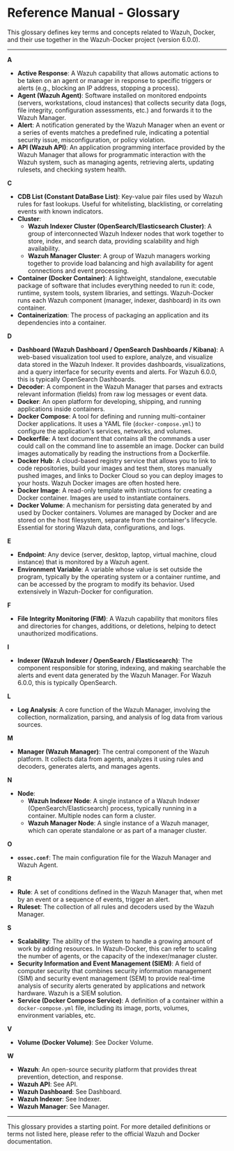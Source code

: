 # Reference Manual - Glossary

This glossary defines key terms and concepts related to Wazuh, Docker, and their use together in the Wazuh-Docker project (version 6.0.0).

---

**A**

-   **Active Response**: A Wazuh capability that allows automatic actions to be taken on an agent or manager in response to specific triggers or alerts (e.g., blocking an IP address, stopping a process).
-   **Agent (Wazuh Agent)**: Software installed on monitored endpoints (servers, workstations, cloud instances) that collects security data (logs, file integrity, configuration assessments, etc.) and forwards it to the Wazuh Manager.
-   **Alert**: A notification generated by the Wazuh Manager when an event or a series of events matches a predefined rule, indicating a potential security issue, misconfiguration, or policy violation.
-   **API (Wazuh API)**: An application programming interface provided by the Wazuh Manager that allows for programmatic interaction with the Wazuh system, such as managing agents, retrieving alerts, updating rulesets, and checking system health.

**C**

-   **CDB List (Constant DataBase List)**: Key-value pair files used by Wazuh rules for fast lookups. Useful for whitelisting, blacklisting, or correlating events with known indicators.
-   **Cluster**:
    -   **Wazuh Indexer Cluster (OpenSearch/Elasticsearch Cluster)**: A group of interconnected Wazuh Indexer nodes that work together to store, index, and search data, providing scalability and high availability.
    -   **Wazuh Manager Cluster**: A group of Wazuh managers working together to provide load balancing and high availability for agent connections and event processing.
-   **Container (Docker Container)**: A lightweight, standalone, executable package of software that includes everything needed to run it: code, runtime, system tools, system libraries, and settings. Wazuh-Docker runs each Wazuh component (manager, indexer, dashboard) in its own container.
-   **Containerization**: The process of packaging an application and its dependencies into a container.

**D**

-   **Dashboard (Wazuh Dashboard / OpenSearch Dashboards / Kibana)**: A web-based visualization tool used to explore, analyze, and visualize data stored in the Wazuh Indexer. It provides dashboards, visualizations, and a query interface for security events and alerts. For Wazuh 6.0.0, this is typically OpenSearch Dashboards.
-   **Decoder**: A component in the Wazuh Manager that parses and extracts relevant information (fields) from raw log messages or event data.
-   **Docker**: An open platform for developing, shipping, and running applications inside containers.
-   **Docker Compose**: A tool for defining and running multi-container Docker applications. It uses a YAML file (`docker-compose.yml`) to configure the application's services, networks, and volumes.
-   **Dockerfile**: A text document that contains all the commands a user could call on the command line to assemble an image. Docker can build images automatically by reading the instructions from a Dockerfile.
-   **Docker Hub**: A cloud-based registry service that allows you to link to code repositories, build your images and test them, stores manually pushed images, and links to Docker Cloud so you can deploy images to your hosts. Wazuh Docker images are often hosted here.
-   **Docker Image**: A read-only template with instructions for creating a Docker container. Images are used to instantiate containers.
-   **Docker Volume**: A mechanism for persisting data generated by and used by Docker containers. Volumes are managed by Docker and are stored on the host filesystem, separate from the container's lifecycle. Essential for storing Wazuh data, configurations, and logs.

**E**

-   **Endpoint**: Any device (server, desktop, laptop, virtual machine, cloud instance) that is monitored by a Wazuh agent.
-   **Environment Variable**: A variable whose value is set outside the program, typically by the operating system or a container runtime, and can be accessed by the program to modify its behavior. Used extensively in Wazuh-Docker for configuration.

**F**

-   **File Integrity Monitoring (FIM)**: A Wazuh capability that monitors files and directories for changes, additions, or deletions, helping to detect unauthorized modifications.

**I**

-   **Indexer (Wazuh Indexer / OpenSearch / Elasticsearch)**: The component responsible for storing, indexing, and making searchable the alerts and event data generated by the Wazuh Manager. For Wazuh 6.0.0, this is typically OpenSearch.

**L**

-   **Log Analysis**: A core function of the Wazuh Manager, involving the collection, normalization, parsing, and analysis of log data from various sources.

**M**

-   **Manager (Wazuh Manager)**: The central component of the Wazuh platform. It collects data from agents, analyzes it using rules and decoders, generates alerts, and manages agents.

**N**

-   **Node**:
    -   **Wazuh Indexer Node**: A single instance of a Wazuh Indexer (OpenSearch/Elasticsearch) process, typically running in a container. Multiple nodes can form a cluster.
    -   **Wazuh Manager Node**: A single instance of a Wazuh manager, which can operate standalone or as part of a manager cluster.

**O**

-   **`ossec.conf`**: The main configuration file for the Wazuh Manager and Wazuh Agent.

**R**

-   **Rule**: A set of conditions defined in the Wazuh Manager that, when met by an event or a sequence of events, trigger an alert.
-   **Ruleset**: The collection of all rules and decoders used by the Wazuh Manager.

**S**

-   **Scalability**: The ability of the system to handle a growing amount of work by adding resources. In Wazuh-Docker, this can refer to scaling the number of agents, or the capacity of the indexer/manager cluster.
-   **Security Information and Event Management (SIEM)**: A field of computer security that combines security information management (SIM) and security event management (SEM) to provide real-time analysis of security alerts generated by applications and network hardware. Wazuh is a SIEM solution.
-   **Service (Docker Compose Service)**: A definition of a container within a `docker-compose.yml` file, including its image, ports, volumes, environment variables, etc.

**V**

-   **Volume (Docker Volume)**: See Docker Volume.

**W**

-   **Wazuh**: An open-source security platform that provides threat prevention, detection, and response.
-   **Wazuh API**: See API.
-   **Wazuh Dashboard**: See Dashboard.
-   **Wazuh Indexer**: See Indexer.
-   **Wazuh Manager**: See Manager.

---
This glossary provides a starting point. For more detailed definitions or terms not listed here, please refer to the official Wazuh and Docker documentation.
